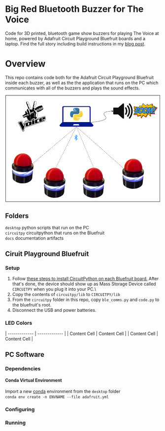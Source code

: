 # Big Red Bluetooth Buzzer for The Voice
Code for 3D printed, bluetooth game show buzzers for playing The Voice at home, powered by Adafruit Circuit Playground Bluefruit boards and a laptop.
Find the full story including build instructions in my [blog post](https://spuriousemissions.com/bluetooth-game-show-buzzers).

# Overview
This repo contains code both for the Adafruit Circuit Playground Bluefruit inside each buzzer, as well as the the application that runs on the PC which communicates with all of the buzzers and plays the sound effects.

![overview](https://github.com/korn0055/big-red-bluetooth-buzzer/blob/main/docs/diagram/overview.png?raw=true)

## Folders
`desktop` python scripts that run on the PC\
`circuitpy` circuitpython that runs on the Bluefruit\
`docs` documentation artifacts

## Ciruit Playground Bluefruit 
### Setup
1. Follow [these steps to install CircuitPython on each Bluefruit board.](https://learn.adafruit.com/adafruit-circuit-playground-bluefruit/circuitpython)
After that's done, the device should show up as Mass Storage Device called `CIRCUITPY` when you plug it into your PC.\
1. Copy the contents of `circuitpy/lib` to `CIRCUITPY/lib`
1. From the `circuitpy` folder in this repo, copy `ble_comms.py` and `code.py` to the bluefruit's root.
1. Disconnect the USB and power batteries.
### LED Colors
| ------------- | ------------- |
| Content Cell  | Content Cell  |
| Content Cell  | Content Cell  |


## PC Software

### Dependencies
#### Conda Virtual Environment
Import a new [conda](https://anaconda.org/anaconda/conda) environment from the `desktop` folder\
`conda env create -n ENVNAME --file adafruit.yml` 

### Configuring



### Running




